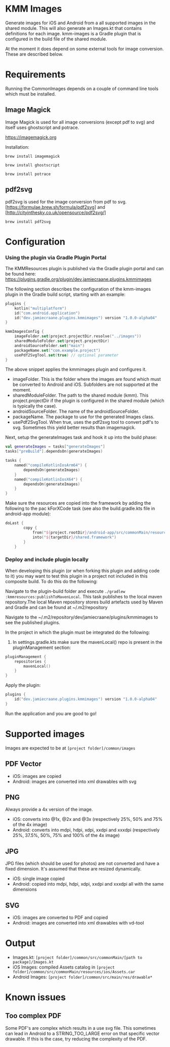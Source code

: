 # KMM Images

Generate images for iOS and Android from a all supported images in the shared module. This will also generate an Images.kt that contains definitions for each image. kmm-images is a Gradle plugin that is configured in the build file of the shared module.

At the moment it does depend on some external tools for image conversion. These are described below.

# Requirements

Running the CommonImages depends on a couple of command line tools which must be installed.

## Image Magick

Image Magick is used for all image conversions (except pdf to svg) and itself uses ghostscript and potrace.

<https://imagemagick.org>

Installation:

```
brew install imagemagick
```

```
brew install ghostscript
```

```
brew install potrace
```

## pdf2svg

pdf2svg is used for the image conversion from pdf to svg. [https://formulae.brew.sh/formula/pdf2svg] and [http://cityinthesky.co.uk/opensource/pdf2svg/]

```
brew install pdf2svg
```
# Configuration

### Using the plugin via Gradle Plugin Portal

The KMMResources plugin is published via the Gradle plugin portal and can be found here: https://plugins.gradle.org/plugin/dev.jamiecraane.plugins.kmmimages

The following section describes the configuration of the kmm-images plugin in the Gradle build script, starting with an example:

```kotlin
plugins {
    kotlin("multiplatform")
    id("com.android.application")
    id("dev.jamiecraane.plugins.kmmimages") version "1.0.0-alpha04"
}

kmmImagesConfig {
    imageFolder.set(project.projectDir.resolve("../images"))
    sharedModuleFolder.set(project.projectDir)
    androidSourceFolder.set("main")
    packageName.set("com.example.project")
    usePdf2SvgTool.set(true) // optional parameter
}
```

The above snippet applies the kmmimages plugin and configures it.

- imageFolder. This is the folder where the images are found which must be converted to Android and iOS. Subfolders are not supported at the moment.
- sharedModuleFolder. The path to the shared module (kmm). This project.projectDir if the plugin is configured in the shared module (which is typically the case). 
- androidSourceFolder. The name of the androidSourceFolder.
- packageName. The package to use for the generated Images class.
- usePdf2SvgTool. When true, uses the pdf2svg tool to convert pdf's to svg. Sometimes this yield better results than imagemagick.

Next, setup the generateImages task and hook it up into the build phase:

```kotlin
val generateImages = tasks["generateImages"]
tasks["preBuild"].dependsOn(generateImages)

tasks {
    named("compileKotlinIosArm64") {
        dependsOn(generateImages)
    }
    named("compileKotlinIosX64") {
        dependsOn(generateImages)
    }
}
```

Make sure the resources are copied into the framework by adding the following to the pac    kForXCode task (see also the build.gradle.kts file in android-app module):

```kotlin
doLast {
        copy {
            from("${project.rootDir}/android-app/src/commonMain/resources/ios")
            into("${targetDir}/shared.framework")
        }
    }
```

### Deploy and include plugin locally

When developing this plugin (or when forking this plugin and adding code to it) you may want to test this plugin in a project not included in this composite build. To do this do the following:

Navigate to the plugin-build folder and execute ```./gradlew :kmmresources:publishToMavenLocal```. This task publishes to the local maven repository.The local Maven repository stores build artefacts used by Maven and Gradle and can be found at ~/.m2/repository

Navigate to the ~/.m2/repository/dev/jamiecraane/plugins/kmmimages to see the published plugins.

In the project in which the plugin must be integrated do the following:

1. In settings.gradle.kts make sure the mavenLocal() repo is present in the pluginManagement section:

```kotlin
pluginManagement {
    repositories {
        mavenLocal()
    }
}
```

Apply the plugin:

```kotlin
plugins {
    id("dev.jamiecraane.plugins.kmmimages") version "1.0.0-alpha04"
}
```

Run the application and you are good to go!

# Supported images

Images are expected to be at `[project folder]/common/images`

## PDF Vector

- iOS: images are copied
- Android: images are converted into xml drawables with svg

## PNG

Always provide a 4x version of the image.

- iOS: converts into @1x, @2x and @3x (respectively 25%, 50% and 75% of the 4x image)
- Android: converts into mdpi, hdpi, xdpi, xxdpi and xxxdpi (respectively 25%, 37.5%, 50%, 75% and 100% of the 4x image)

## JPG

JPG files (which should be used for photos) are not converted and have a fixed dimension. It's assumed that these are resized dynamically.

- iOS: single image copied
- Android: copied into mdpi, hdpi, xdpi, xxdpi and xxxdpi all with the same dimensions

## SVG

- iOS: images are converted to PDF and copied
- Android: images are converted into xml drawables with vd-tool

# Output

- Images.kt: `[project folder]/common/src/commonMain/[path to package]/Images.kt`
- iOS Images: compiled Assets catalog in `[project folder]/common/src/commonMain/resources/ios/Assets.car`
- Android Images: `[project folder]/common/src/main/res/drawable*`

# Known issues

## Too complex PDF
Some PDF's are complex which results in a use svg file. This sometimes can lead in Android to a STRING_TOO_LARGE error on that specific vector drawable. If this is the case, try reducing the complexity of the PDF.
